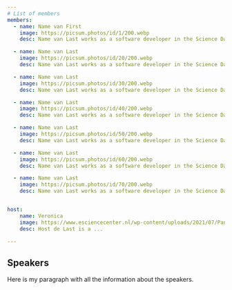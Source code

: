 ```yaml
---
# List of members
members:
  - name: Name van First
    image: https://picsum.photos/id/1/200.webp
    desc: Name van Last works as a software developer in the Science Data Centre project....

  - name: Name van Last
    image: https://picsum.photos/id/20/200.webp
    desc: Name van Last works as a software developer in the Science Data Centre project....

  - name: Name van Last
    image: https://picsum.photos/id/30/200.webp
    desc: Name van Last works as a software developer in the Science Data Centre project....

  - name: Name van Last
    image: https://picsum.photos/id/40/200.webp
    desc: Name van Last works as a software developer in the Science Data Centre project....

  - name: Name van Last
    image: https://picsum.photos/id/50/200.webp
    desc: Name van Last works as a software developer in the Science Data Centre project....

  - name: Name van Last
    image: https://picsum.photos/id/60/200.webp
    desc: Name van Last works as a software developer in the Science Data Centre project....

  - name: Name van Last
    image: https://picsum.photos/id/70/200.webp
    desc: Name van Last works as a software developer in the Science Data Centre project....


host:
    name: Veronica
    image: https://www.esciencecenter.nl/wp-content/uploads/2021/07/Pang-Veronica--300x300.png
    desc: Host de Last is a ...

---
```


## Speakers

Here is my paragraph with all the information about the speakers.
